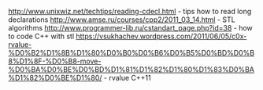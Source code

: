 http://www.unixwiz.net/techtips/reading-cdecl.html - tips how to read long declarations
http://www.amse.ru/courses/cpp2/2011_03_14.html - STL algorithms
http://www.programmer-lib.ru/cstandart_page.php?id=38 - how to code C++ with stl
https://vsukhachev.wordpress.com/2011/06/05/c0x-rvalue-%D0%B2%D1%8B%D1%80%D0%B0%D0%B6%D0%B5%D0%BD%D0%B8%D1%8F-%D0%B8-move-%D0%BA%D0%BE%D0%BD%D1%81%D1%82%D1%80%D1%83%D0%BA%D1%82%D0%BE%D1%80/ - rvalue C++11